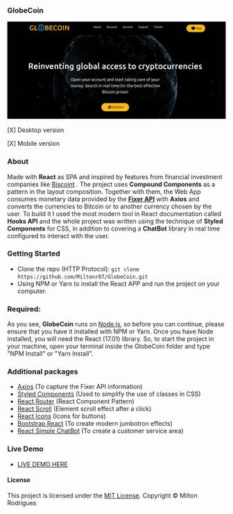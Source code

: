 ### GlobeCoin

![Screen Shot](https://github.com/Miltonr87/GlobeCoin/blob/main/globecoin.png)

[X] Desktop version

[X] Mobile version

### About

Made with **React** as SPA and inspired by features from financial investment companies like [Biscoint](https://biscoint.io/buy/btc/brl?amount=1000&isQuote=true) . The project uses **Compound Components** as a pattern in the layout composition. Together with them, the Web App consumes monetary data provided by the **[Fixer API](https://fixer.io)** with **Axios** and converts the currencies to Bitcoin or to another currency chosen by the user. To build it I used the most modern tool in React documentation called **Hooks API** and the whole project was written using the technique of **Styled Components** for CSS, in addition to covering a **ChatBot** library in real time configured to interact with the user. 

### Getting Started

- Clone the repo (HTTP Protocol): ```git clone https://github.com/Miltonr87/GlobeCoin.git```
- Using NPM or Yarn to install the React APP and run the project on your computer. 

### Required:

As you see, **GlobeCoin** runs on [Node.js](https://nodejs.org/), so before you can continue, please ensure that you have it installed with NPM or Yarn. Once you have Node installed, you will need the React (17.01) library. So, to start the project in your machine, open your terminal inside the GlobeCoin folder and type "NPM Install" or "Yarn Install".

### Additional packages
- [Axios](https://github.com/axios/axios) (To capture the Fixer API information)
- [Styled Components](https://github.com/styled-components/styled-components) (Used to simplify the use of classes in CSS)
- [React Router](https://reactrouter.com/) (React Component Pattern)
- [React Scroll](https://www.npmjs.com/package/react-scroll) (Element scroll effect after a click)
- [React Icons](http://react-icons.github.io/react-icons/) (Icons for buttons)
- [Bootstrap React](https://react-bootstrap.github.io/) (To create modern jumbotron effects)
- [React Simple ChatBot](https://openbase.com/js/react-simple-chatbot) (To create a customer service area)

### Live Demo 

- [LIVE DEMO HERE](https://globecoin.miltonr87.vercel.app/)

#### License

This project is licensed under the [MIT License](https://magno.mit-license.org/2018). Copyright © Milton Rodrigues
